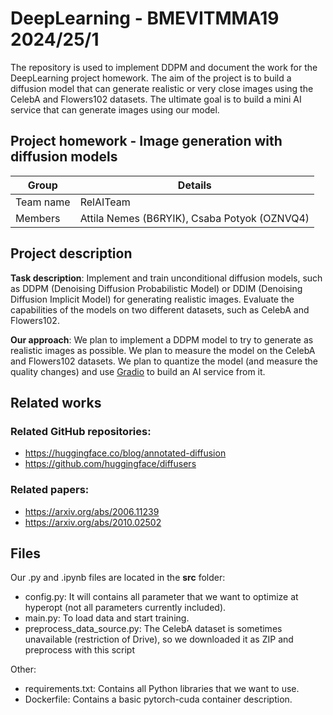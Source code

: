 # DeepLearning - BMEVITMMA19 2024/25/1

The repository is used to implement DDPM and document the work for the DeepLearning project homework. The aim of the project is to build a diffusion model that can generate realistic or very close images using the CelebA and Flowers102 datasets. The ultimate goal is to build a mini AI service that can generate images using our model.

## Project homework - Image generation with diffusion models

| Group  |  Details |
| -------- | ------- |
| Team name | RelAITeam |
| Members | Attila Nemes (B6RYIK), Csaba Potyok (OZNVQ4) | 

## Project description

**Task description**: Implement and train unconditional diffusion models, such as DDPM (Denoising Diffusion Probabilistic Model) or DDIM (Denoising Diffusion Implicit Model) for generating realistic images. Evaluate the capabilities of the models on two different datasets, such as CelebA and Flowers102.

**Our approach**: We plan to implement a DDPM model to try to generate as realistic images as possible. We plan to measure the model on the CelebA and Flowers102 datasets. We plan to quantize the model (and measure the quality changes) and use [Gradio](https://www.gradio.app/) to build an AI service from it.

## Related works

### Related GitHub repositories:
- https://huggingface.co/blog/annotated-diffusion
- https://github.com/huggingface/diffusers

### Related papers:
- https://arxiv.org/abs/2006.11239
- https://arxiv.org/abs/2010.02502

## Files
Our .py and .ipynb files are located in the **src** folder:
- config.py: It will contains all parameter that we want to optimize at hyperopt (not all parameters currently included).
- main.py: To load data and start training.
- preprocess_data_source.py: The CelebA dataset is sometimes unavailable (restriction of Drive), so we downloaded it as ZIP and preprocess with this script

Other:
- requirements.txt: Contains all Python libraries that we want to use.
- Dockerfile: Contains a basic pytorch-cuda container description.
